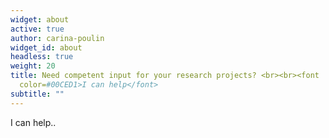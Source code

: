 ```yaml
---
widget: about
active: true
author: carina-poulin
widget_id: about
headless: true
weight: 20
title: Need competent input for your research projects? <br><br><font
  color=#00CED1>I can help</font>
subtitle: ""
---
```

I can help..